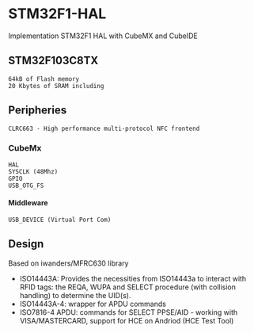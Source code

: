 # STM32F1-HAL
Implementation STM32F1 HAL with CubeMX and CubeIDE

## STM32F103C8TX
    64kB of Flash memory
    20 Kbytes of SRAM including
    
## Peripheries
    CLRC663 - High performance multi-protocol NFC frontend       

### CubeMx
    HAL    
    SYSCLK (48Mhz)
    GPIO    
    USB_OTG_FS	
	
#### Middleware    
    USB_DEVICE (Virtual Port Com)
    
## Design
Based on iwanders/MFRC630 library
* ISO14443A: Provides the necessities from ISO14443a to interact with RFID tags: the REQA, WUPA and SELECT procedure (with collision handling) to determine the UID(s).
* ISO14443A-4: wrapper for APDU commands
* ISO7816-4 APDU: commands for SELECT PPSE/AID - working with VISA/MASTERCARD, support for HCE on Andriod (HCE Test Tool)